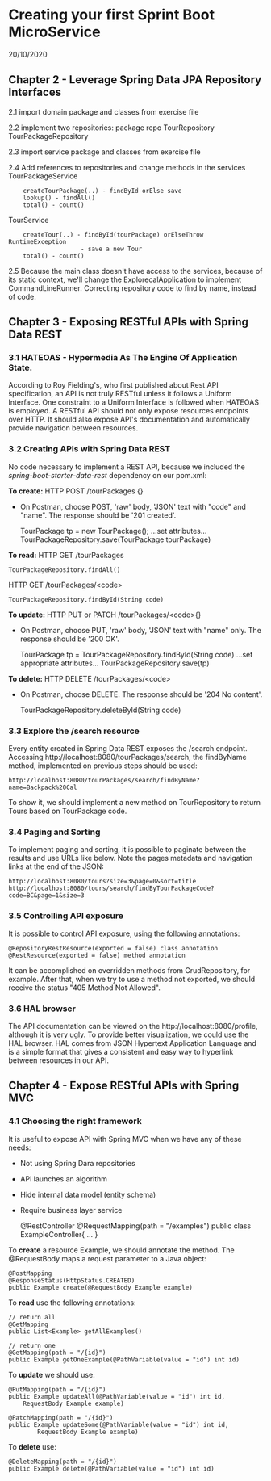 # Creating your first Sprint Boot MicroService
20/10/2020

## Chapter 2 - Leverage Spring Data JPA Repository Interfaces
2.1 import domain package and classes from exercise file

2.2 implement two repositories: package repo
    TourRepository
    TourPackageRepository
    
2.3 import service package and classes from exercise file

2.4 Add references to repositories and change methods in the services
TourPackageService
        
        createTourPackage(..) - findById orElse save
        lookup() - findAll() 
        total() - count()
        
TourService
        
        createTour(..) - findById(tourPackage) orElseThrow RuntimeException
                        - save a new Tour
        total() - count()
        
2.5 Because the main class doesn't have access to the services, because of its static context, we'll change the ExplorecalApplication to implement CommandLineRunner.
    Correcting repository code to find by name, instead of code. 
    
 ## Chapter 3 - Exposing RESTful APIs with Spring Data REST
 ### 3.1 HATEOAS - Hypermedia As The Engine Of Application State. 
 According to Roy Fielding's, who first published about Rest API specification, an API is not truly RESTful unless it follows a Uniform Interface. One constraint to a Uniform Interface is followed when HATEOAS is employed.
 A RESTful API should not only expose resources endpoints over HTTP. It should also expose API's documentation and automatically provide navigation between resources.
 
 ### 3.2 Creating APIs with Spring Data REST
 No code necessary to implement a REST API, because we included the *spring-boot-starter-data-rest* dependency on our pom.xml:
 
 **To create:**
 HTTP POST /tourPackages {<request body>}
 * On Postman, choose POST, 'raw' body, 'JSON' text with "code" and "name". The response should be '201 created'.
 
 
    TourPackage tp = new TourPackage();
    ...set attributes...
    TourPackageRepository.save(TourPackage tourPackage)
    
 **To read:**
 HTTP GET /tourPackages
 
    TourPackageRepository.findAll()
    
 HTTP GET /tourPackages/<code\>
 
    TourPackageRepository.findById(String code)
 
 **To update:**
 HTTP PUT or PATCH /tourPackages/<code\>{<request body>}
 * On Postman, choose PUT, 'raw' body, 'JSON' text with "name" only. The response should be '200 OK'.
  
  
    TourPackage tp = TourPackageRepository.findById(String code)
    ...set appropriate attributes...
    TourPackageRepository.save(tp)
 
 **To delete:**
 HTTP DELETE /tourPackages/<code\>
 * On Postman, choose DELETE. The response should be '204 No content'.
 
 
    TourPackageRepository.deleteById(String code)
    
 ### 3.3 Explore the /search resource
 Every entity created in Spring Data REST exposes the /search endpoint. 
 Accessing http://localhost:8080/tourPackages/search, the findByName method, implemented on previous steps should be used:
 
    http://localhost:8080/tourPackages/search/findByName?name=Backpack%20Cal
 
 To show it, we should implement a new method on TourRepository to return Tours based on TourPackage code.
 
 ### 3.4 Paging and Sorting
 To implement paging and sorting, it is possible to paginate between the results and use URLs like below. Note the pages metadata and navigation links at the end of the JSON:
 
    http://localhost:8080/tours?size=3&page=0&sort=title
    http://localhost:8080/tours/search/findByTourPackageCode?code=BC&page=1&size=3
    
### 3.5 Controlling API exposure
It is possible to control API exposure, using the following annotations:

    @RepositoryRestResource(exported = false) class annotation
    @RestResource(exported = false) method annotation
    
It can be accomplished on overridden methods from CrudRepository, for example. After that, when we try to use a method not exported, we should receive the status "405 Method Not Allowed".

### 3.6 HAL browser
The API documentation can be viewed on the http://localhost:8080/profile, although it is very ugly. 
To provide better visualization, we could use the HAL browser. HAL comes from JSON Hypertext Application Language and is a simple format that gives a consistent and easy way to hyperlink between resources in our API.

## Chapter 4 - Expose RESTful APIs with Spring MVC
### 4.1 Choosing the right framework
It is useful to expose API with Spring MVC when we have any of these needs:
* Not using Spring Dara repositories
* API launches an algorithm
* Hide internal data model (entity schema)
* Require business layer service


    @RestController
    @RequestMapping(path = "/examples")
    public class ExampleController{
    ...
    }
    
To **create** a resource Example, we should annotate the method. The @RequestBody maps a request parameter to a Java object:

    @PostMapping
    @ResponseStatus(HttpStatus.CREATED)
    public Example create(@RequestBody Example example)
    
To **read** use the following annotations:

    // return all
    @GetMapping
    public List<Example> getAllExamples()
    
    // return one
    @GetMapping(path = "/{id}")
    public Example getOneExample(@PathVariable(value = "id") int id)
    
To **update** we should use:

    @PutMapping(path = "/{id}")
    public Example updateAll(@PathVariable(value = "id") int id,
        RequestBody Example example)
        
    @PatchMapping(path = "/{id}")
    public Example updateSome(@PathVariable(value = "id") int id,
            RequestBody Example example)
            
To **delete** use:

    @DeleteMapping(path = "/{id}")
    public Example delete(@PathVariable(value = "id") int id)
